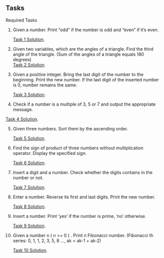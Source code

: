 ## Tasks

Required Tasks

1. Given a number. Print “odd” if the number is odd and “even” if itʼs even.

   [Task 1 Solution](https://github.com/edgarkhudoyan/conditionals-loops/blob/main/task1.js).

2. Given two variables, which are the angles of a triangle. Find the third angle of the triangle. (Sum of the angles of a triangle equals 180 degrees)  
   [Task 2 Solution](https://github.com/edgarkhudoyan/conditionals-loops/blob/main/task2.js).
3. Given a positive integer. Bring the last digit of the number to the beginning. Print the new number. If the last digit of the inserted number is 0, number remains the same.

   [Task 3 Solution](https://github.com/edgarkhudoyan/conditionals-loops/blob/main/task3.js).

4. Check if a number is a multiple of 3, 5 or 7 and output the appropriate message.

[Task 4 Solution](https://github.com/edgarkhudoyan/conditionals-loops/blob/main/task4.js).

5. Given three numbers. Sort them by the ascending order.

   [Task 5 Solution](https://github.com/edgarkhudoyan/conditionals-loops/blob/main/task5.js).

6. Find the sign of product of three numbers without multiplication operator. Display the specified sign.

   [Task 6 Solution](https://github.com/edgarkhudoyan/conditionals-loops/blob/main/task6.js).

7. Insert a digit and a number. Check whether the digits contains in the number or not.

   [Task 7 Solution](https://github.com/edgarkhudoyan/conditionals-loops/blob/main/task7.js).

8. Enter a number. Reverse its first and last digits. Print the new number.

   [Task 8 Solution](https://github.com/edgarkhudoyan/conditionals-loops/blob/main/task8.js).

9. Insert a number. Print ‘yesʼ if the number is prime, ‘noʼ otherwise.

   [Task 9 Solution](https://github.com/edgarkhudoyan/conditionals-loops/blob/main/task9.js).

10. Given a number n ( n >= 0 ) . Print n Fibonacci number. (Fibonacci th series: 0, 1, 1, 2, 3, 5, 8 ..., ak = ak-1 + ak-2)

    [Task 10 Solution](https://github.com/edgarkhudoyan/conditionals-loops/blob/main/task_10.js).
